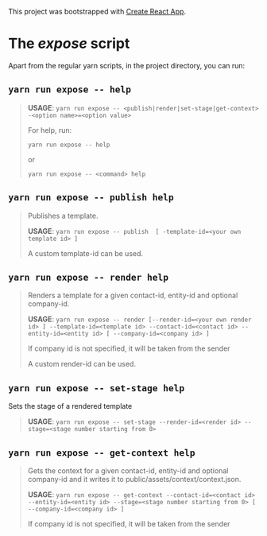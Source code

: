 This project was bootstrapped with [Create React App](https://github.com/facebook/create-react-app).

# The _expose_ script

Apart from the regular yarn scripts, in the project directory, you can run:

## `yarn run expose -- help`
>
>__USAGE__:
>`yarn run expose -- <publish|render|set-stage|get-context>  -<option name>=<option value>`
>
>For help, run:
>
>`yarn run expose -- help`
>
>or
>
>`yarn run expose -- <command> help`
>
## `yarn run expose -- publish help`
>
>Publishes a template.
>
>__USAGE__:
>`yarn run expose -- publish  [ -template-id=<your own template id> ]`
>
>A custom template-id can be used.
>
## `yarn run expose -- render help`
>
>Renders a template for a given contact-id, entity-id and optional company-id.
>
>__USAGE__:
>`yarn run expose -- render [--render-id=<your own render id> ] --template-id=<template id> --contact-id=<contact id> --entity-id=<entity id> [ --company-id=<company id> ]`
>
>If company id is not specified, it will be taken from the sender
>
>A custom render-id can be used.
>
## `yarn run expose -- set-stage help`
>
Sets the stage of a rendered template
>
>__USAGE__:
>`yarn run expose -- set-stage --render-id=<render id> --stage=<stage number starting from 0>`
>
## `yarn run expose -- get-context help`
>
>Gets the context for a given contact-id, entity-id and optional company-id and it writes it to public/assets/context/context.json.
>
>__USAGE__:
>`yarn run expose -- get-context --contact-id=<contact id> --entity-id=<entity id> --stage=<stage number starting from 0> [ --company-id=<company id> ]`
>
>If company id is not specified, it will be taken from the sender
